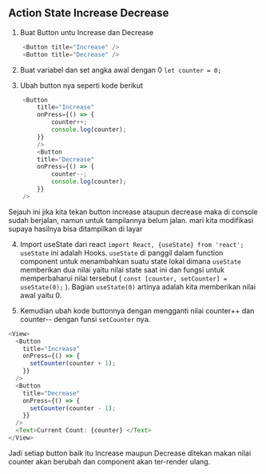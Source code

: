 ## Action State Increase Decrease

1. Buat Button untu Increase dan Decrease

```javascript
    <Button title="Increase" />
    <Button title="Decrease" />
```

2. Buat variabel dan set angka awal dengan 0
   `let counter = 0;`

3. Ubah button nya seperti kode berikut

```javascript
    <Button
        title="Increase"
        onPress={() => {
            counter++;
            console.log(counter);
        }}
        />
        <Button
        title="Decrease"
        onPress={() => {
            counter--;
            console.log(counter);
        }}
    />
```

Sejauh ini jika kita tekan button increase ataupun decrease maka di console sudah berjalan, namun untuk tampilannya belum jalan. mari kita modifikasi supaya hasilnya bisa ditampilkan di layar

4. Import useState dari react
   `import React, {useState} from 'react';`
   `useState` ini adalah Hooks. `useState` di panggil dalam function component untuk menambahkan suatu state lokal dimana `useState` memberikan dua nilai yaitu nilai state saat ini dan fungsi untuk memperbaharui nilai tersebut ( `const [counter, setCounter] = useState(0);` ). Bagian `useState(0)` artinya adalah kita memberikan nilai awal yaitu 0.

5. Kemudian ubah kode buttonnya dengan mengganti nilai counter++ dan counter-- dengan funsi `setCounter` nya.

```javascript
<View>
  <Button
    title="Increase"
    onPress={() => {
      setCounter(counter + 1);
    }}
  />
  <Button
    title="Decrease"
    onPress={() => {
      setCounter(counter - 1);
    }}
  />
  <Text>Current Count: {counter} </Text>
</View>
```

Jadi setiap button baik itu Increase maupun Decrease ditekan makan nilai counter akan berubah dan component akan ter-render ulang.
